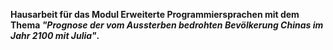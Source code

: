 **Hausarbeit für das Modul Erweiterte Programmiersprachen mit dem Thema _"Prognose der vom Aussterben bedrohten Bevölkerung Chinas im Jahr 2100 mit Julia"_.**

